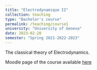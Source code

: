 ```yaml
---
title: "Electrodynamique II"
collection: teaching
type: "Bachelor's course"
permalink: /teaching/course1
university: "University of Geneva"
date: 2023-02-20
semester: "Spring 2021-2022-2023"
---
```


The classical theory of Electrodynamics.

<i class="ai ai-moodle ai-fw"></i> Moodle page of the course available <a href="https://moodle.unige.ch/enrol/index.php?id=3288" target="_blank" rel="noopener"> here</a>